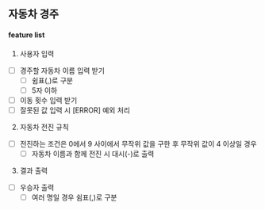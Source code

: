 ## 자동차 경주

#### feature list

1. 사용자 입력
- [ ] 경주할 자동차 이름 입력 받기
    - [ ] 쉼표(,)로 구분
    - [ ] 5자 이하  

- [ ] 이동 횟수 입력 받기
- [ ] 잘못된 값 입력 시 [ERROR] 예외 처리

2. 자동차 전진 규칙
- [ ] 전진하는 조건은 0에서 9 사이에서 무작위 값을 구한 후 무작위 값이 4 이상일 경우
    - [ ] 자동차 이름과 함께 전진 시 대시(-)로 출력

3. 결과 출력
- [ ] 우승자 출력
    - [ ] 여러 명일 경우 쉼표(,)로 구분